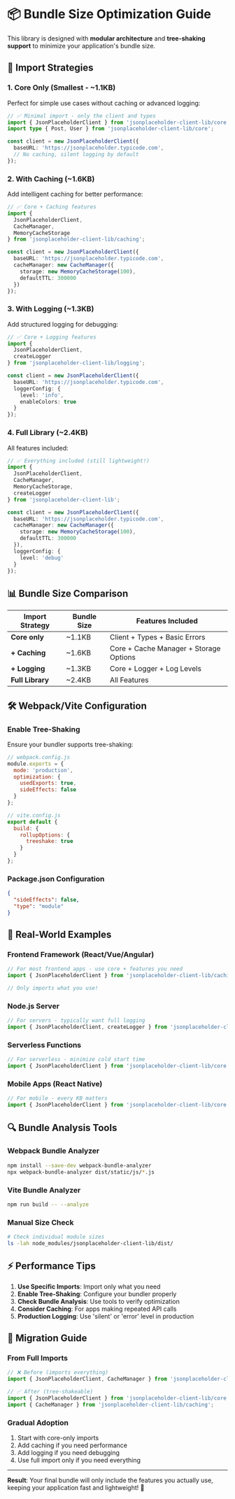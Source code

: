 # 📦 Bundle Size Optimization Guide

This library is designed with **modular architecture** and **tree-shaking support** to minimize your application's bundle size.

## 🎯 Import Strategies

### 1. **Core Only** (Smallest - ~1.1KB)
Perfect for simple use cases without caching or advanced logging:

```typescript
// ✅ Minimal import - only the client and types
import { JsonPlaceholderClient } from 'jsonplaceholder-client-lib/core';
import type { Post, User } from 'jsonplaceholder-client-lib/core';

const client = new JsonPlaceholderClient({
  baseURL: 'https://jsonplaceholder.typicode.com',
  // No caching, silent logging by default
});
```

### 2. **With Caching** (~1.6KB)
Add intelligent caching for better performance:

```typescript
// ✅ Core + Caching features
import { 
  JsonPlaceholderClient,
  CacheManager,
  MemoryCacheStorage 
} from 'jsonplaceholder-client-lib/caching';

const client = new JsonPlaceholderClient({
  baseURL: 'https://jsonplaceholder.typicode.com',
  cacheManager: new CacheManager({
    storage: new MemoryCacheStorage(100),
    defaultTTL: 300000
  })
});
```

### 3. **With Logging** (~1.3KB)
Add structured logging for debugging:

```typescript
// ✅ Core + Logging features
import { 
  JsonPlaceholderClient,
  createLogger 
} from 'jsonplaceholder-client-lib/logging';

const client = new JsonPlaceholderClient({
  baseURL: 'https://jsonplaceholder.typicode.com',
  loggerConfig: {
    level: 'info',
    enableColors: true
  }
});
```

### 4. **Full Library** (~2.4KB)
All features included:

```typescript
// ✅ Everything included (still lightweight!)
import { 
  JsonPlaceholderClient,
  CacheManager,
  MemoryCacheStorage,
  createLogger
} from 'jsonplaceholder-client-lib';

const client = new JsonPlaceholderClient({
  baseURL: 'https://jsonplaceholder.typicode.com',
  cacheManager: new CacheManager({
    storage: new MemoryCacheStorage(100),
    defaultTTL: 300000
  }),
  loggerConfig: {
    level: 'debug'
  }
});
```

## 📊 Bundle Size Comparison

| Import Strategy | Bundle Size | Features Included |
|-----------------|-------------|-------------------|
| **Core only** | ~1.1KB | Client + Types + Basic Errors |
| **+ Caching** | ~1.6KB | Core + Cache Manager + Storage Options |
| **+ Logging** | ~1.3KB | Core + Logger + Log Levels |
| **Full Library** | ~2.4KB | All Features |

## 🛠️ Webpack/Vite Configuration

### Enable Tree-Shaking
Ensure your bundler supports tree-shaking:

```javascript
// webpack.config.js
module.exports = {
  mode: 'production',
  optimization: {
    usedExports: true,
    sideEffects: false
  }
};

// vite.config.js
export default {
  build: {
    rollupOptions: {
      treeshake: true
    }
  }
};
```

### Package.json Configuration
```json
{
  "sideEffects": false,
  "type": "module"
}
```

## 🎯 Real-World Examples

### Frontend Framework (React/Vue/Angular)
```typescript
// For most frontend apps - use core + features you need
import { JsonPlaceholderClient } from 'jsonplaceholder-client-lib/caching';

// Only imports what you use!
```

### Node.js Server
```typescript
// For servers - typically want full logging
import { JsonPlaceholderClient, createLogger } from 'jsonplaceholder-client-lib/logging';
```

### Serverless Functions
```typescript
// For serverless - minimize cold start time
import { JsonPlaceholderClient } from 'jsonplaceholder-client-lib/core';
```

### Mobile Apps (React Native)
```typescript
// For mobile - every KB matters
import { JsonPlaceholderClient } from 'jsonplaceholder-client-lib/core';
```

## 🔍 Bundle Analysis Tools

### Webpack Bundle Analyzer
```bash
npm install --save-dev webpack-bundle-analyzer
npx webpack-bundle-analyzer dist/static/js/*.js
```

### Vite Bundle Analyzer  
```bash
npm run build -- --analyze
```

### Manual Size Check
```bash
# Check individual module sizes
ls -lah node_modules/jsonplaceholder-client-lib/dist/
```

## ⚡ Performance Tips

1. **Use Specific Imports**: Import only what you need
2. **Enable Tree-Shaking**: Configure your bundler properly  
3. **Check Bundle Analysis**: Use tools to verify optimization
4. **Consider Caching**: For apps making repeated API calls
5. **Production Logging**: Use 'silent' or 'error' level in production

## 🚀 Migration Guide

### From Full Imports
```typescript
// ❌ Before (imports everything)
import { JsonPlaceholderClient, CacheManager } from 'jsonplaceholder-client-lib';

// ✅ After (tree-shakeable)
import { JsonPlaceholderClient } from 'jsonplaceholder-client-lib/core';
import { CacheManager } from 'jsonplaceholder-client-lib/caching';
```

### Gradual Adoption
1. Start with core-only imports
2. Add caching if you need performance
3. Add logging if you need debugging
4. Use full import only if you need everything

---

**Result**: Your final bundle will only include the features you actually use, keeping your application fast and lightweight! 🚀
